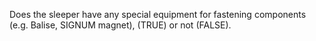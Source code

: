 Does the sleeper have any special equipment for fastening components (e.g. Balise, SIGNUM magnet), (TRUE) or not (FALSE).
